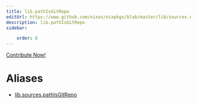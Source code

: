 ```yaml
---
title: lib.pathIsGitRepo
editUrl: https://www.github.com/nixos/nixpkgs/blob/master/lib/sources.nix#L173C19
description: lib.pathIsGitRepo
sidebar:

    order: 8
---
```


<a href="https://www.github.com/nixos/nixpkgs/blob/master/lib/sources.nix#L173C19">Contribute Now!</a>


# Aliases

- [lib.sources.pathIsGitRepo](/reference/libsources.pathIsGitRepo)


